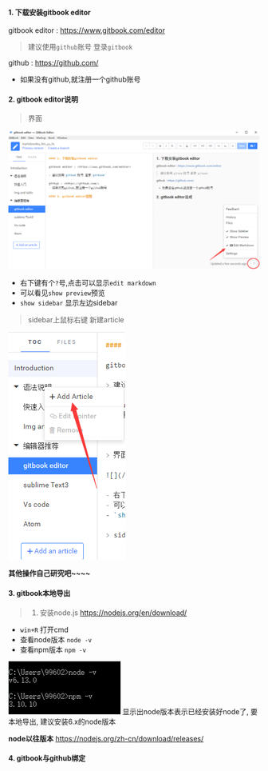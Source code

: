 #### 1. 下载安装gitbook editor

gitbook editor : <https://www.gitbook.com/editor>

> 建议使用`github`账号 登录`gitbook`

github : <https://github.com/>
- 如果没有github,就注册一个github账号

#### 2. gitbook editor说明

> 界面

![](/assets/gitbook.png)

- 右下键有个`?`号,点击可以显示`edit markdown`
- 可以看见`show preview`预览
- `show sidebar` 显示左边sidebar

> sidebar上鼠标右键 新建article

![](/assets/sidebar.png)


**其他操作自己研究吧~~~~**

#### 3. gitbook本地导出
> 1. 安装node.js <https://nodejs.org/en/download/>

- `win+R` 打开cmd
- 查看node版本 `node -v`
- 查看npm版本  `npm -v`

![](/assets/a1.png)
显示出node版本表示已经安装好node了, 要本地导出, 建议安装6.x的node版本

**node以往版本** <https://nodejs.org/zh-cn/download/releases/>

#### 4. gitbook与github绑定